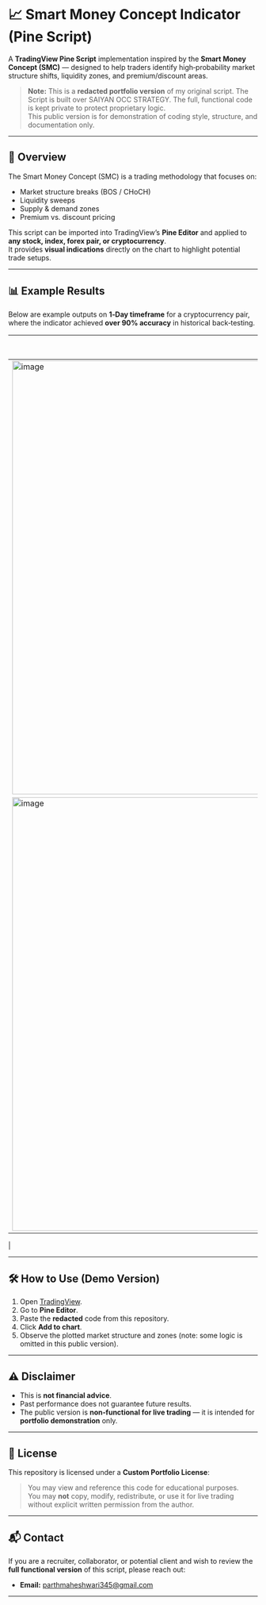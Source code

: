 # 📈 Smart Money Concept Indicator (Pine Script)

A **TradingView Pine Script** implementation inspired by the **Smart Money Concept (SMC)** — designed to help traders identify high‑probability market structure shifts, liquidity zones, and premium/discount areas.

> **Note:** This is a **redacted portfolio version** of my original script.
> The Script is built over SAIYAN OCC STRATEGY.
> The full, functional code is kept private to protect proprietary logic.  
> This public version is for demonstration of coding style, structure, and documentation only.

---

## 🚀 Overview

The Smart Money Concept (SMC) is a trading methodology that focuses on:
- Market structure breaks (BOS / CHoCH)
- Liquidity sweeps
- Supply & demand zones
- Premium vs. discount pricing

This script can be imported into TradingView’s **Pine Editor** and applied to **any stock, index, forex pair, or cryptocurrency**.  
It provides **visual indications** directly on the chart to highlight potential trade setups.

---

## 📊 Example Results

Below are example outputs on **1‑Day timeframe** for a cryptocurrency pair, where the indicator achieved **over 90% accuracy** in historical back‑testing.

| Example 1 | Example 2 |
|-----------|-----------|
|<img width="1551" height="874" alt="image" src="https://github.com/user-attachments/assets/2fd0b69b-f2fb-4763-bed2-8f9bfddf47ef" />
 |<img width="1523" height="874" alt="image" src="https://github.com/user-attachments/assets/a9a9b624-1fda-4e4f-925d-63700c1fc13e" />
 |

---

## 🛠 How to Use (Demo Version)

1. Open [TradingView](https://www.tradingview.com/).
2. Go to **Pine Editor**.
3. Paste the **redacted** code from this repository.
4. Click **Add to chart**.
5. Observe the plotted market structure and zones (note: some logic is omitted in this public version).

---

## ⚠️ Disclaimer

- This is **not financial advice**.  
- Past performance does not guarantee future results.  
- The public version is **non‑functional for live trading** — it is intended for **portfolio demonstration** only.

---

## 📜 License

This repository is licensed under a **Custom Portfolio License**:

> You may view and reference this code for educational purposes.  
> You may **not** copy, modify, redistribute, or use it for live trading without explicit written permission from the author.

---

## 📬 Contact

If you are a recruiter, collaborator, or potential client and wish to review the **full functional version** of this script, please reach out:

- **Email:** parthmaheshwari345@gmail.com
  

---
